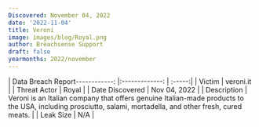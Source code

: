 ```yaml
---
Discovered: November 04, 2022
date: '2022-11-04'
title: Veroni
image: images/blog/Royal.png
author: Breachsense Support
draft: false
yearmonths: 2022/november
---
```


| Data Breach Report------------:     |:-------------:    | :-----:|
| Victim      | veroni.it      | 
| Threat Actor      | Royal      | 
| Date Discovered      | Nov 04, 2022      | 
| Description      | Veroni is an Italian company that offers genuine Italian-made products to the USA, including prosciutto, salami, mortadella, and other fresh, cured meats.      | 
| Leak Size      | N/A      | 

